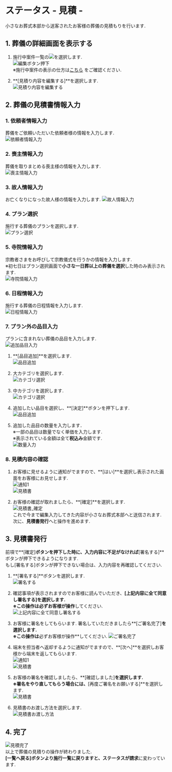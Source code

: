 # ステータス - 見積 - 

小さなお葬式本部から送客されたお客様の葬儀の見積もりを行います.

## 1. 葬儀の詳細画面を表示する  
1. 施行中案件一覧の<img class="img_inline" src="../../asset/image/funeral_flow/mitsumori/icon_edit.png">を選択します.  
 ![編集ボタン押下](../asset/image/funeral_flow/mitsumori/select_icon_edit.png)  
※施行中案件の表示の仕方は[こちら](../../funeral_list/yet/#1) をご確認ください. 

2. **[見積り内容を編集する]**を選択します.  
 ![見積り内容を編集する](../asset/image/funeral_flow/mitsumori/select_edit_mode.png)  

  
## 2. 葬儀の見積書情報入力
### 1. 依頼者情報入力  
葬儀をご依頼いただいた依頼者様の情報を入力します.  
 ![依頼者情報入力](../asset/image/funeral_flow/mitsumori/mitsumori_step1.png)

### 2. 喪主情報入力  
葬儀を取りまとめる喪主様の情報を入力します.  
 ![喪主情報入力](../asset/image/funeral_flow/mitsumori/mitsumori_step2.png)

### 3. 故人情報入力  
お亡くなりになった故人様の情報を入力します. 
 ![故人情報入力](../asset/image/funeral_flow/mitsumori/mitsumori_step3.png)

### 4. プラン選択  
施行する葬儀のプランを選択します.  
 ![プラン選択](../asset/image/funeral_flow/mitsumori/mitsumori_step4.png)

### 5. 寺院情報入力  
宗教者さまをお呼びして宗教儀式を行うかの情報を入力します.  
※初七日はプラン選択画面で**小さな一日葬以上の葬儀を選択**した時のみ表示されます.  
 ![寺院情報入力](../asset/image/funeral_flow/mitsumori/mitsumori_step5.png)

### 6. 日程情報入力  
施行する葬儀の日程情報を入力します.  
 ![日程情報入力](../asset/image/funeral_flow/mitsumori/mitsumori_step6.png)

### 7. プラン外の品目入力  
プランに含まれない葬儀の品目を入力します.  
 ![追加品目入力](../asset/image/funeral_flow/mitsumori/mitsumori_step7_1.png)

1. **[品目追加]**を選択します.  
 ![品目追加](../asset/image/funeral_flow/mitsumori/select_adding_item_button.png)
 
2. 大カテゴリを選択します.  
 ![カテゴリ選択](../asset/image/funeral_flow/mitsumori/select_category.png)

3. 中カテゴリを選択します.  
 ![カテゴリ選択](../asset/image/funeral_flow/mitsumori/select_subcategory.png)

4. 追加したい品目を選択し、**[決定]**ボタンを押下します.  
 ![品目追加](../asset/image/funeral_flow/mitsumori/select_adding_item.png)

5. 追加した品目の数量を入力します．  
※一部の品目は数量でなく単価を入力します.  
※表示されている金額は全て**税込み**金額です.  
 ![数量入力](../asset/image/funeral_flow/mitsumori/mitsumori_step7_2.png)

### 8. 見積内容の確認  
1. お客様に見せるように通知がでますので、**[はい]**を選択し表示された画面をお客様にお見せします.  
 ![通知1](../asset/image/funeral_flow/mitsumori/notice1.png)  
 ![見積書](../asset/image/funeral_flow/mitsumori/mitsumori_step8_1.png)

2. お客様の確認が取れましたら、**[確定]**を選択します.  
 ![見積書_確定](../asset/image/funeral_flow/mitsumori/mitsumori_step8_2.png)  
これで今まで編集入力してきた内容が小さなお葬式本部へと送信されます.  
次に、**見積書発行**へと操作を進めます.


## 3. 見積書発行  
前項で**[確定]**ボタンを押下した時に、入力内容に不足がなければ**[署名する]**ボタンが押下できるようになります.  
もし[署名する]ボタンが押下できない場合は、入力内容を再確認してください.

1. **[署名する]**ボタンを選択します.  
 ![署名する](../asset/image/funeral_flow/mitsumori/mitsumori_step9.png)

2. 確認事項が表示されますのでお客様に読んでいただき、**[上記内容に全て同意し署名する]**を選択します.  
※この操作は**必ずお客様が操作**してください.
 ![上記内容に全て同意し署名する](../asset/image/funeral_flow/mitsumori/mitsumori_step10.png)

3. お客様に署名をしてもらいます.  署名していただきましたら**[ご署名完了]**を選択します.  
※この操作は**必ずお客様が操作**してください.
 ![ご署名完了](../asset/image/funeral_flow/mitsumori/mitsumori_step11.png)

4. 端末を担当者へ返却するように通知がでますので、**[次へ]**を選択しお客様から端末を返してもらいます.  
 ![通知1](../asset/image/funeral_flow/mitsumori/notice2.png)  
 ![見積書](../asset/image/funeral_flow/mitsumori/mitsumori_step12_1.png)

5. お客様の署名を確認しましたら、**[確認しました]**を選択します.  
※署名をやり直してもらう場合には、**[再度ご署名をお願いする]**を選択します.  
 ![見積書](../asset/image/funeral_flow/mitsumori/mitsumori_step12_2.png)

6. 見積書のお渡し方法を選択します.  
 ![見積書お渡し方法](../asset/image/funeral_flow/mitsumori/mitsumori_step13.png)

## 4. 完了    
 ![見積完了](../asset/image/funeral_flow/mitsumori/mitsumori_step14.png)  
 以上で葬儀の見積りの操作が終わりました.  
 **[一覧へ戻る]**ボタンより施行一覧に戻りますと、ステータスが**請求**に変わっています.

